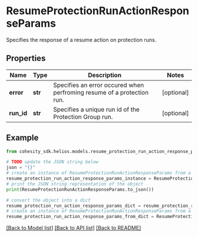# ResumeProtectionRunActionResponseParams

Specifies the response of a resume action on protection runs.

## Properties

Name | Type | Description | Notes
------------ | ------------- | ------------- | -------------
**error** | **str** | Specifies an error occured when perfroming resume of a protection run. | [optional] 
**run_id** | **str** | Specifies a unique run id of the Protection Group run. | [optional] 

## Example

```python
from cohesity_sdk.helios.models.resume_protection_run_action_response_params import ResumeProtectionRunActionResponseParams

# TODO update the JSON string below
json = "{}"
# create an instance of ResumeProtectionRunActionResponseParams from a JSON string
resume_protection_run_action_response_params_instance = ResumeProtectionRunActionResponseParams.from_json(json)
# print the JSON string representation of the object
print(ResumeProtectionRunActionResponseParams.to_json())

# convert the object into a dict
resume_protection_run_action_response_params_dict = resume_protection_run_action_response_params_instance.to_dict()
# create an instance of ResumeProtectionRunActionResponseParams from a dict
resume_protection_run_action_response_params_from_dict = ResumeProtectionRunActionResponseParams.from_dict(resume_protection_run_action_response_params_dict)
```
[[Back to Model list]](../README.md#documentation-for-models) [[Back to API list]](../README.md#documentation-for-api-endpoints) [[Back to README]](../README.md)


